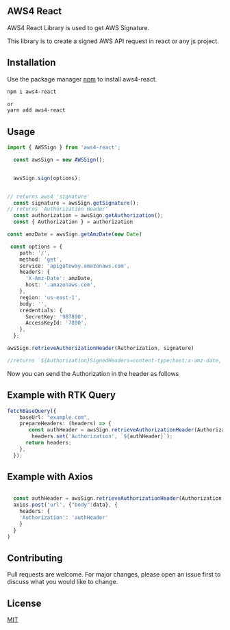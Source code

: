 ## AWS4 React

AWS4 React Library is used to get AWS Signature.

This library is to create a signed AWS API request in react or any js project.

## Installation

Use the package manager [npm](https://docs.npmjs.com/cli/v6/commands/npm-install) to install aws4-react.

```bash
npm i aws4-react

or
yarn add aws4-react
```

## Usage

```Typescript
import { AWSSign } from 'aws4-react';

  const awsSign = new AWSSign();


  awsSign.sign(options);


// returns aws4 'signature'
  const signature = awsSign.getSignature();
// returns 'Authorization Header'
  const authorization = awsSign.getAuthorization();
  const { Authorization } = authorization

const amzDate = awsSign.getAmzDate(new Date)

 const options = {
    path: '/',
    method: 'get',
    service: 'apigateway.amazonaws.com',
    headers: {
      'X-Amz-Date': amzDate,
      host: '.amazonaws.com',
    },
    region: 'us-east-1',
    body: '',
    credentials: {
      SecretKey: '987890',
      AccessKeyId: '7890',
    },
  };

awsSign.retrieveAuthorizationHeader(Authorization, signature)

//returns `${Authorization}SignedHeaders=content-type;host;x-amz-date, Signature=${signature}`

```

Now you can send the Authorization in the header as follows

## Example with RTK Query

```Typescript
fetchBaseQuery({
    baseUrl: "example.com",
    prepareHeaders: (headers) => {
       const authHeader = awsSign.retrieveAuthorizationHeader(Authorization, signature)
        headers.set('Authorization', `${authHeader}`);
      return headers;
    },
  });
```

## Example with Axios

```Typescript

  const authHeader = awsSign.retrieveAuthorizationHeader(Authorization, signature)
  axios.post('url', {"body":data}, {
    headers: {
    'Authorization': 'authHeader'
    }
  }
)
```

## Contributing

Pull requests are welcome. For major changes, please open an issue first
to discuss what you would like to change.

## License

[MIT](https://choosealicense.com/licenses/mit/)
